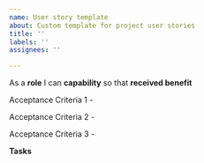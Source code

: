 ```yaml
---
name: User story template
about: Custom template for project user stories
title: ''
labels: ''
assignees: ''

---
```


As a **role** I can **capability** so that **received benefit**

Acceptance Criteria 1 -

Acceptance Criteria 2 -

Acceptance Criteria 3 -

**Tasks**
